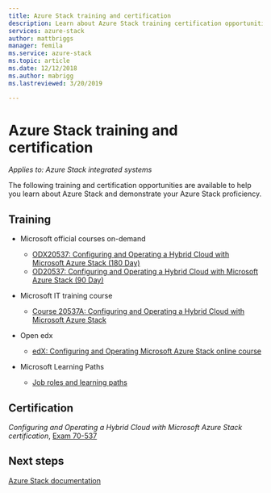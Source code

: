 ```yaml
---
title: Azure Stack training and certification
description: Learn about Azure Stack training certification opportunities
services: azure-stack
author: mattbriggs
manager: femila
ms.service: azure-stack
ms.topic: article
ms.date: 12/12/2018
ms.author: mabrigg
ms.lastreviewed: 3/20/2019

---
```


# Azure Stack training and certification

*Applies to: Azure Stack integrated systems*

The following training and certification opportunities are available to help you learn about Azure Stack and demonstrate your Azure Stack proficiency.

## Training

- Microsoft official courses on-demand
   - [ODX20537: Configuring and Operating a Hybrid Cloud with Microsoft Azure Stack (180 Day)](https://www.microsoft.com/en-us/learning/course.aspx?cid=ODX20537)
   - [OD20537: Configuring and Operating a Hybrid Cloud with Microsoft Azure Stack (90 Day)](https://www.microsoft.com/en-us/learning/course.aspx?cid=OD20537)

- Microsoft IT training course
   - [Course 20537A: Configuring and Operating a Hybrid Cloud with Microsoft Azure Stack](https://aka.ms/azsmoc)

- Open edx
   - [edX: Configuring and Operating Microsoft Azure Stack online course](https://aka.ms/AzureStackMOOC)
   
- Microsoft Learning Paths
   - [Job roles and learning paths](https://azure.microsoft.com/training/learning-paths/)

## Certification

*Configuring and Operating a Hybrid Cloud with Microsoft Azure Stack certification*, [Exam 70-537](https://www.microsoft.com/learning/exam-70-537.aspx)

## Next steps

[Azure Stack documentation](/azure-stack/operator)
